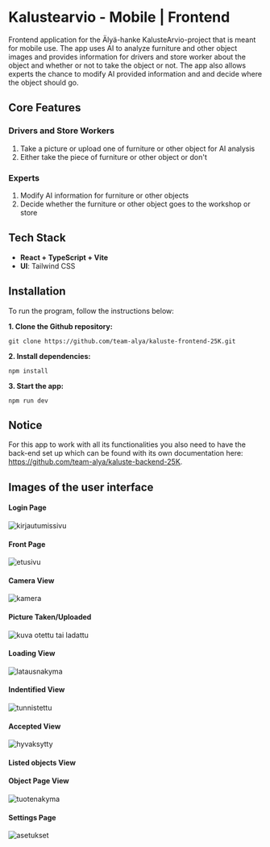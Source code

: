 # Kalustearvio - Mobile | Frontend

Frontend application for the Älyä-hanke KalusteArvio-project that is meant for mobile use. The app uses AI to analyze furniture and other object images and provides information for drivers and store worker about the object and whether or not to take the object or not. The app also allows experts the chance to modify AI provided information and and decide where the object should go.

## Core Features

### Drivers and Store Workers

1. Take a picture or upload one of furniture or other object for AI analysis
2. Either take the piece of furniture or other object or don't

### Experts

1. Modify AI information for furniture or other objects
2. Decide whether the furniture or other object goes to the workshop or store

## Tech Stack

- **React + TypeScript + Vite**
- **UI**: Tailwind CSS

## Installation

To run the program, follow the instructions below:

**1. Clone the Github repository:**

`git clone https://github.com/team-alya/kaluste-frontend-25K.git` 

**2. Install dependencies:**

`npm install`

**3. Start the app:**

`npm run dev`

## Notice

For this app to work with all its functionalities you also need to have the back-end set up which can be found with its own documentation here: https://github.com/team-alya/kaluste-backend-25K.

## Images of the user interface

#### Login Page

![kirjautumissivu](src/assets/demo_pictures/demopics_1.jpeg)

#### Front Page

![etusivu](src/assets/demo_pictures/demopics_2.jpeg)

#### Camera View

![kamera](src/assets/demo_pictures/demopics_3.jpeg)

#### Picture Taken/Uploaded

![kuva otettu tai ladattu](src/assets/demo_pictures/demopics_4.jpeg)

#### Loading View

![latausnakyma](src/assets/demo_pictures/demopics_5.jpeg)

#### Indentified View

![tunnistettu](src/assets/demo_pictures/demopics_6.jpeg)

#### Accepted View

![hyvaksytty](src/assets/demo_pictures/demopics_7.jpeg)

#### Listed objects View



#### Object Page View

![tuotenakyma](src/assets/demo_pictures/demopics_9.jpeg)

#### Settings Page

![asetukset](src/assets/demo_pictures/demopics_10.jpeg)
